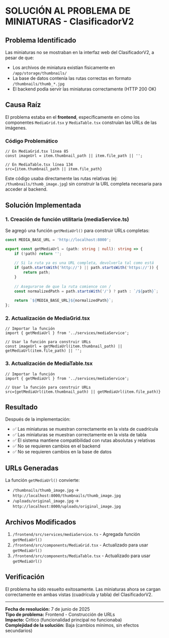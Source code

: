 # SOLUCIÓN AL PROBLEMA DE MINIATURAS - ClasificadorV2

## Problema Identificado

Las miniaturas no se mostraban en la interfaz web del ClasificadorV2, a pesar de que:
- Los archivos de miniatura existían físicamente en `/app/storage/thumbnails/`
- La base de datos contenía las rutas correctas en formato `/thumbnails/thumb_*.jpg`
- El backend podía servir las miniaturas correctamente (HTTP 200 OK)

## Causa Raíz

El problema estaba en el **frontend**, específicamente en cómo los componentes `MediaGrid.tsx` y `MediaTable.tsx` construían las URLs de las imágenes.

### Código Problemático
```tsx
// En MediaGrid.tsx línea 85
const imageUrl = item.thumbnail_path || item.file_path || '';

// En MediaTable.tsx línea 134
src={item.thumbnail_path || item.file_path}
```

Este código usaba directamente las rutas relativas (ej: `/thumbnails/thumb_image.jpg`) sin construir la URL completa necesaria para acceder al backend.

## Solución Implementada

### 1. Creación de función utilitaria (mediaService.ts)
Se agregó una función `getMediaUrl()` para construir URLs completas:

```typescript
const MEDIA_BASE_URL = 'http://localhost:8000';

export const getMediaUrl = (path: string | null): string => {
    if (!path) return '';
    
    // Si la ruta ya es una URL completa, devolverla tal como está
    if (path.startsWith('http://') || path.startsWith('https://')) {
        return path;
    }
    
    // Asegurarse de que la ruta comience con /
    const normalizedPath = path.startsWith('/') ? path : `/${path}`;
    
    return `${MEDIA_BASE_URL}${normalizedPath}`;
};
```

### 2. Actualización de MediaGrid.tsx
```tsx
// Importar la función
import { getMediaUrl } from '../services/mediaService';

// Usar la función para construir URLs
const imageUrl = getMediaUrl(item.thumbnail_path) || getMediaUrl(item.file_path) || '';
```

### 3. Actualización de MediaTable.tsx
```tsx
// Importar la función
import { getMediaUrl } from '../services/mediaService';

// Usar la función para construir URLs
src={getMediaUrl(item.thumbnail_path) || getMediaUrl(item.file_path)}
```

## Resultado

Después de la implementación:
- ✅ Las miniaturas se muestran correctamente en la vista de cuadrícula
- ✅ Las miniaturas se muestran correctamente en la vista de tabla
- ✅ El sistema mantiene compatibilidad con rutas absolutas y relativas
- ✅ No se requieren cambios en el backend
- ✅ No se requieren cambios en la base de datos

## URLs Generadas

La función `getMediaUrl()` convierte:
- `/thumbnails/thumb_image.jpg` → `http://localhost:8000/thumbnails/thumb_image.jpg`
- `/uploads/original_image.jpg` → `http://localhost:8000/uploads/original_image.jpg`

## Archivos Modificados

1. `/frontend/src/services/mediaService.ts` - Agregada función `getMediaUrl()`
2. `/frontend/src/components/MediaGrid.tsx` - Actualizado para usar `getMediaUrl()`
3. `/frontend/src/components/MediaTable.tsx` - Actualizado para usar `getMediaUrl()`

## Verificación

El problema ha sido resuelto exitosamente. Las miniaturas ahora se cargan correctamente en ambas vistas (cuadrícula y tabla) del ClasificadorV2.

---

**Fecha de resolución:** 7 de junio de 2025  
**Tipo de problema:** Frontend - Construcción de URLs  
**Impacto:** Crítico (funcionalidad principal no funcionaba)  
**Complejidad de la solución:** Baja (cambios mínimos, sin efectos secundarios)
